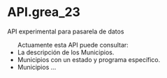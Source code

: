 # API.grea_23
API experimental para pasarela de datos

<ul>Actuamente esta API puede consultar:
  <li><a>La descripción de los Municipios.</a>
  <li><a>Municipios con un estado y programa específico.</a></li>
  <li><a>Municipios ...</a></li>
</ul>